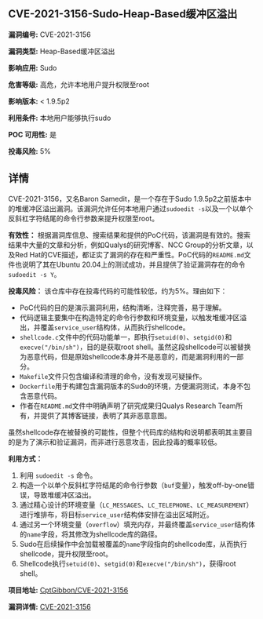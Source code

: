 ## CVE-2021-3156-Sudo-Heap-Based缓冲区溢出

**漏洞编号:** CVE-2021-3156

**漏洞类型:** Heap-Based缓冲区溢出

**影响应用:** Sudo

**危害等级:** 高危，允许本地用户提升权限至root

**影响版本:** < 1.9.5p2

**利用条件:** 本地用户能够执行sudo

**POC 可用性:** 是

**投毒风险:** 5%

## 详情

CVE-2021-3156，又名Baron Samedit，是一个存在于Sudo 1.9.5p2之前版本中的堆缓冲区溢出漏洞。该漏洞允许任何本地用户通过`sudoedit -s`以及一个以单个反斜杠字符结尾的命令行参数来提升权限至root。

**有效性：**
根据漏洞库信息、搜索结果和提供的PoC代码，该漏洞是有效的。搜索结果中大量的文章和分析，例如Qualys的研究博客、NCC Group的分析文章，以及Red Hat的CVE描述，都证实了漏洞的存在和严重性。PoC代码的`README.md`文件也说明了其在Ubuntu 20.04上的测试成功，并且提供了验证漏洞存在的命令`sudoedit -s Y`。

**投毒风险：**
该仓库中存在投毒代码的可能性较低，约为5%。理由如下：
*   PoC代码的目的是演示漏洞利用，结构清晰，注释完善，易于理解。
*   代码逻辑主要集中在构造特定的命令行参数和环境变量，以触发堆缓冲区溢出，并覆盖`service_user`结构体，从而执行shellcode。
*   `shellcode.c`文件中的代码功能单一，即执行`setuid(0)`、`setgid(0)`和`execve("/bin/sh")`，目的是获取root shell。虽然这段shellcode可以被替换为恶意代码，但是原始shellcode本身并不是恶意的，而是漏洞利用的一部分。
*   `Makefile`文件只包含编译和清理的命令，没有发现可疑操作。
*   `Dockerfile`用于构建包含漏洞版本的Sudo的环境，方便漏洞测试，本身不包含恶意代码。
*   作者在`README.md`文件中明确声明了研究成果归Qualys Research Team所有，并提供了其博客链接，表明了其非恶意意图。

虽然shellcode存在被替换的可能性，但整个代码库的结构和说明都表明其主要目的是为了演示和验证漏洞，而非进行恶意攻击，因此投毒的概率较低。

**利用方式：**
1.  利用 `sudoedit -s` 命令。
2.  构造一个以单个反斜杠字符结尾的命令行参数（`buf`变量），触发off-by-one错误，导致堆缓冲区溢出。
3.  通过精心设计的环境变量（`LC_MESSAGES`、`LC_TELEPHONE`、`LC_MEASUREMENT`）进行堆排布，将目标`service_user`结构体安排在溢出区域附近。
4.  通过另一个环境变量（`overflow`）填充内存，并最终覆盖`service_user`结构体的`name`字段，将其修改为shellcode库的路径。
5.  Sudo在后续操作中会加载被覆盖的`name`字段指向的shellcode库，从而执行shellcode，提升权限至root。
6.  Shellcode执行`setuid(0)`、`setgid(0)`和`execve("/bin/sh")`，获得root shell。

**项目地址:** [CptGibbon/CVE-2021-3156](https://github.com/CptGibbon/CVE-2021-3156)

**漏洞详情:** [CVE-2021-3156](https://nvd.nist.gov/vuln/detail/CVE-2021-3156)